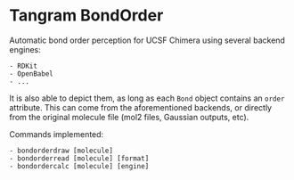# Tangram BondOrder

Automatic bond order perception for UCSF Chimera using several backend engines:

    - RDKit
    - OpenBabel
    - ...

It is also able to depict them, as long as each `Bond` object contains an `order` attribute. This can come from the aforementioned backends, or directly from the original molecule file (mol2 files, Gaussian outputs, etc).

Commands implemented:

    - bondorderdraw [molecule]
    - bondorderread [molecule] [format]
    - bondordercalc [molecule] [engine]